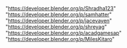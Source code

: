 
"https://developer.blender.org/p/Shradha123"
"https://developer.blender.org/p/samhatter"
"https://developer.blender.org/p/jacevayen"
"https://developer.blender.org/p/shreyag"
"https://developer.blender.org/p/acadgamesap"
"https://developer.blender.org/p/MilesKitaro"
 

